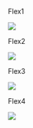 <p>Flex1</p>
<img src="https://ibb.co/M7C8M36.png">
<p>Flex2</p>
<img src="https://ibb.co/hf87tsF.png">
<p>Flex3</p>
<img src="https://ibb.co/YkjRgjL.png">
<p>Flex4</p>
<img src="https://ibb.co/qgNcFjZ.png">

